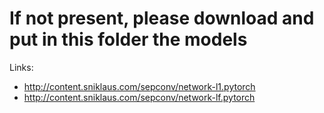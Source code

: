 # If not present, please download and put in this folder the models
Links:

- http://content.sniklaus.com/sepconv/network-l1.pytorch
- http://content.sniklaus.com/sepconv/network-lf.pytorch
